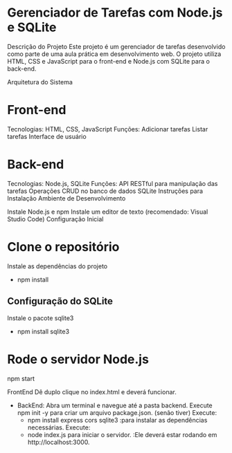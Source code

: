 # Gerenciador de Tarefas com Node.js e SQLite
Descrição do Projeto
Este projeto é um gerenciador de tarefas desenvolvido como parte de uma 
aula prática em desenvolvimento web. O projeto utiliza HTML, CSS e JavaScript para o front-end e Node.js com SQLite para o back-end.

Arquitetura do Sistema

# Front-end
Tecnologias: HTML, CSS, JavaScript
Funções:
Adicionar tarefas
Listar tarefas
Interface de usuário

# Back-end
Tecnologias: Node.js, SQLite
Funções:
API RESTful para manipulação das tarefas
Operações CRUD no banco de dados SQLite
Instruções para Instalação
Ambiente de Desenvolvimento

Instale Node.js e npm
Instale um editor de texto (recomendado: Visual Studio Code)
Configuração Inicial

# Clone o repositório
Instale as dependências do projeto
- npm install

## Configuração do SQLite
Instale o pacote sqlite3
- npm install sqlite3

# Rode o servidor Node.js
npm start

FrontEnd
Dê duplo clique no index.html e deverá funcionar.

- BackEnd:
Abra um terminal e navegue até a pasta backend.
Execute npm init -y para criar um arquivo package.json. (senão tiver)
Execute: 
    - npm install express cors sqlite3 
    :para instalar as dependências necessárias.
Execute:
    - node index.js para iniciar o servidor. 
    :Ele deverá estar rodando em http://localhost:3000.